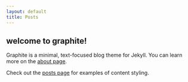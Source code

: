 ```yaml
---
layout: default
title: Posts
---
```


## welcome to graphite!

Graphite is a minimal, text-focused blog theme for Jekyll. You can learn more on the [about page](http://curtisupdike.github.io/graphite/about).

Check out the [posts page](http://curtisupdike.github.io/graphite/posts) for examples of content styling.

